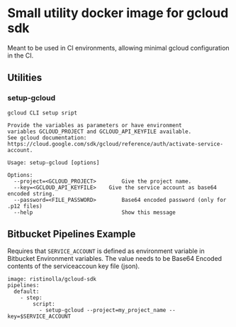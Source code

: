 # Small utility docker image for gcloud sdk

Meant to be used in CI environments, allowing minimal gcloud configuration in the CI.

## Utilities

### setup-gcloud

    gcloud CLI setup sript

    Provide the variables as parameters or have environment
    variables GCLOUD_PROJECT and GCLOUD_API_KEYFILE available.
    See gcloud documentation: https://cloud.google.com/sdk/gcloud/reference/auth/activate-service-account.

    Usage: setup-gcloud [options]

    Options:
      --project=<GCLOUD_PROJECT>        Give the project name.
      --key=<GCLOUD_API_KEYFILE>    Give the service account as base64 encoded string.
      --password=<FILE_PASSWORD>        Base64 encoded password (only for .p12 files)
      --help                            Show this message

## Bitbucket Pipelines Example

Requires that `SERVICE_ACCOUNT` is defined as environment variable in Bitbucket Environment
variables. The value needs to be Base64 Encoded contents of the serviceaccoun key file (json).

    image: ristinolla/gcloud-sdk
    pipelines:
      default:
        - step:
            script:
              - setup-gcloud --project=my_project_name --key=$SERVICE_ACCOUNT

